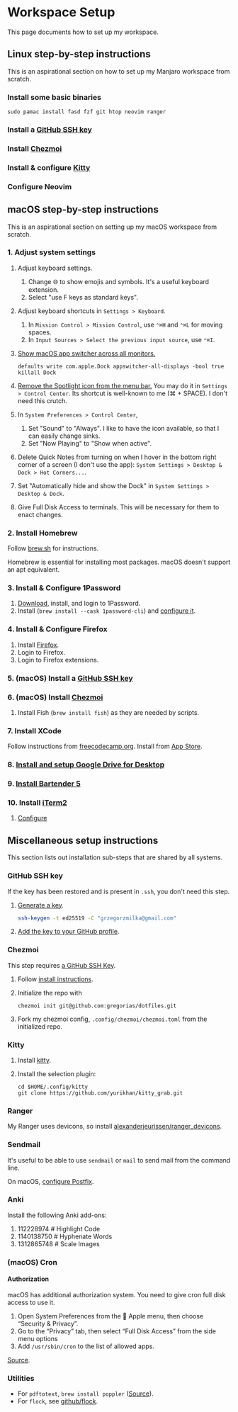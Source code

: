 # Workspace Setup

This page documents how to set up my workspace.

## Linux step-by-step instructions

This is an aspirational section on how to set up my Manjaro workspace from
scratch.

### Install some basic binaries

```fish
sudo pamac install fasd fzf git htop neovim ranger
```

### Install a [GitHub SSH key](#github-ssh-key)

### Install [Chezmoi](#chezmoi)

### Install & configure [Kitty](#kitty)

### Configure Neovim

## macOS step-by-step instructions

This is an aspirational section on setting up my macOS workspace from scratch.

### 1. Adjust system settings

1. Adjust keyboard settings.
   1. Change 🌐 to show emojis and symbols. It's a useful keyboard extension.
   2. Select "use F keys as standard keys".
1. Adjust keyboard shortcuts in `Settings > Keyboard`.
   1. In `Mission Control > Mission Control`, use `⌃⌘H` and `⌃⌘L` for moving
      spaces.
   1. In `Input Sources > Select the previous input source`, use `⌃⌘I`.
1. [Show macOS app switcher across all monitors.](https://gist.github.com/jthodge/c4ba15a78fb29671dfa072fe279355f0)

   ```shell
   defaults write com.apple.Dock appswitcher-all-displays -bool true
   killall Dock
   ```

1. [Remove the Spotlight icon from the menu
   bar.](https://discussions.apple.com/thread/250065431) You may do it in
   `Settings > Control Center`.
   Its shortcut is well-known to me (⌘ + SPACE). I don't need this crutch.
1. In `System Preferences > Control Center`,
   1. Set "Sound" to "Always". I like to have the icon available, so that I can easily change sinks.
   2. Set "Now Playing" to "Show when active".
1. Delete Quick Notes from turning on when I hover in the bottom right corner
   of a screen (I don't use the app):
   `System Settings > Desktop & Dock > Hot Corners...`.
1. Set "Automatically hide and show the Dock" in `System Settings > Desktop & Dock`.
1. Give Full Disk Access to terminals. This will be necessary for them to enact
   changes.

### 2. Install Homebrew

Follow [brew.sh](https://brew.sh/) for instructions.

Homebrew is essential for installing most packages. macOS doesn't support an
apt equivalent.

### 3. Install & Configure 1Password

1. [Download](https://1password.com/downloads/mac/), install, and login to 1Password.
2. Install (`brew install --cask 1password-cli`) and
   [configure it](https://developer.1password.com/docs/cli/get-started/#step-2-turn-on-the-1password-desktop-app-integration).

### 4. Install & Configure Firefox

1. Install [Firefox](https://www.mozilla.org/de/firefox/download/thanks/).
2. Login to Firefox.
3. Login to Firefox extensions.

### 5. (macOS) Install a [GitHub SSH key](#github-ssh-key)

### 6. (macOS) Install [Chezmoi](#chezmoi)

1. Install Fish (`brew install fish`) as they are needed by
   scripts.

### 7. Install XCode

Follow instructions from
[freecodecamp.org](https://www.freecodecamp.org/news/how-to-download-and-install-xcode/).
Install from [App
Store](https://apps.apple.com/us/app/xcode/id497799835?mt=12).

### 8. [Install and setup Google Drive for Desktop](https://www.google.com/drive/download/)

### 9. [Install Bartender 5](https://www.macbartender.com/)

### 10. Install [iTerm2](https://iterm2.com)

1. [Configure](obsidian://open?vault=STEM&file=Zettelkasten%2FiTerm2)

## Miscellaneous setup instructions

This section lists out installation sub-steps that are shared by all systems.

### GitHub SSH key

If the key has been restored and is present in `.ssh`, you don't need this step.

1. [Generate a key](https://docs.github.com/en/authentication/connecting-to-github-with-ssh/generating-a-new-ssh-key-and-adding-it-to-the-ssh-agent).

   ```bash
   ssh-keygen -t ed25519 -C "grzegorzmilka@gmail.com"
   ```

1. [Add the key to your GitHub profile](https://github.com/settings/keys).

### Chezmoi

This step requires [a GitHub SSH Key](#github-ssh-key).

1. Follow [install instructions](https://www.chezmoi.io/install/).
1. Initialize the repo with

    ```shell
    chezmoi init git@github.com:gregorias/dotfiles.git
    ```

1. Fork my chezmoi config, `.config/chezmoi/chezmoi.toml` from the initialized
   repo.

### Kitty

1. Install [kitty](https://sw.kovidgoyal.net/kitty/).
1. Install the selection plugin:

    ```fish
    cd $HOME/.config/kitty
    git clone https://github.com/yurikhan/kitty_grab.git
    ```

### Ranger

My Ranger uses devicons, so install
[alexanderjeurissen/ranger_devicons](https://github.com/alexanderjeurissen/ranger_devicons).

### Sendmail

It's useful to be able to use `sendmail` or `mail` to send mail from the
command line.

On macOS, [configure
Postfix](https://gist.github.com/kany/c44c077881047ead8faa).

### Anki

Install the following Anki add-ons:

1. 112228974 # Highlight Code
2. 1140138750 # Hyphenate Words
3. 1312865748 # Scale Images

### (macOS) Cron

#### Authorization

macOS has additional authorization system. You need to give cron full disk
access to use it.

1. Open System Preferences from the  Apple menu, then choose “Security & Privacy”.
2. Go to the “Privacy” tab, then select “Full Disk Access” from the side menu options
3. Add `/usr/sbin/cron` to the list of allowed apps.

[Source](https://osxdaily.com/2020/04/27/fix-cron-permissions-macos-full-disk-access/).

### Utilities

* For `pdftotext`, `brew install poppler`
  ([Source](https://superuser.com/questions/56272/is-the-pdftotext-command-line-tool-for-mac/613342#613342)).
* For `flock`, see [github/flock](https://github.com/discoteq/flock).
